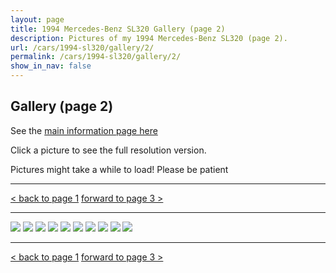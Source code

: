 ```yaml
---
layout: page
title: 1994 Mercedes-Benz SL320 Gallery (page 2)
description: Pictures of my 1994 Mercedes-Benz SL320 (page 2).
url: /cars/1994-sl320/gallery/2/
permalink: /cars/1994-sl320/gallery/2/
show_in_nav: false
---
```


## Gallery (page 2)

See the [main information page here](/cars/1994-sl320/)

Click a picture to see the full resolution version.

Pictures might take a while to load! Please be patient

<hr>

[< back to page 1](/cars/1994-sl320/gallery/)
[forward to page 3 >](/cars/1994-sl320/gallery/3/)

<hr>

<a href="/assets/cars-1994-sl320/sl011.jpg"><image src="/assets/cars-1994-sl320/sl011.jpg" /></a>
<a href="/assets/cars-1994-sl320/sl012.jpg"><image src="/assets/cars-1994-sl320/sl012.jpg" /></a>
<a href="/assets/cars-1994-sl320/sl013.jpg"><image src="/assets/cars-1994-sl320/sl013.jpg" /></a>
<a href="/assets/cars-1994-sl320/sl014.jpg"><image src="/assets/cars-1994-sl320/sl014.jpg" /></a>
<a href="/assets/cars-1994-sl320/sl015.jpg"><image src="/assets/cars-1994-sl320/sl015.jpg" /></a>
<a href="/assets/cars-1994-sl320/sl016.jpg"><image src="/assets/cars-1994-sl320/sl016.jpg" /></a>
<a href="/assets/cars-1994-sl320/sl017.jpg"><image src="/assets/cars-1994-sl320/sl017.jpg" /></a>
<a href="/assets/cars-1994-sl320/sl018.jpg"><image src="/assets/cars-1994-sl320/sl018.jpg" /></a>
<a href="/assets/cars-1994-sl320/sl019.jpg"><image src="/assets/cars-1994-sl320/sl019.jpg" /></a>
<a href="/assets/cars-1994-sl320/sl020.jpg"><image src="/assets/cars-1994-sl320/sl020.jpg" /></a>

<hr>

[< back to page 1](/cars/1994-sl320/gallery/)
[forward to page 3 >](/cars/1994-sl320/gallery/3/)
